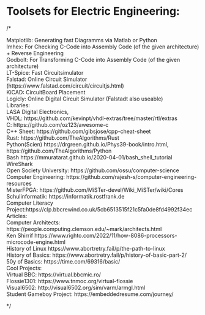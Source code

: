 # Toolsets for Electric Engineering:
/*
<div> Matplotlib: Generating fast Diagramms via Matlab or Python </div>
<div> Imhex:      For Checking C-Code into Assembly Code (of the given architecture) + Reverse Engineering</div>
<div> Godbolt:    For Transforming C-Code into Assembly Code (of the given architecture)</div>
<div> LT-Spice:   Fast Circuitsimulator</div>
<div> Falstad:    Online Circuit Simulator (https://www.falstad.com/circuit/circuitjs.html)</div>
<div> KiCAD:      CircuitBoard Placement</div>
<div> Logicly:    Online Digital Circuit Simulator (Falstadt also useable)</div>
<div> </div>
<div> </div>
<div> Libraries:</div>
<div> LASA Digital Electronics,</div>
<div> VHDL:       https://github.com/kevinpt/vhdl-extras/tree/master/rtl/extras</div>
<div> C:          https://github.com/oz123/awesome-c</div>
<div> C++ Sheet:  https://github.com/gibsjose/cpp-cheat-sheet        </div>
<div> Rust:       https://github.com/TheAlgorithms/Rust</div>
<div> Python(Scien) https://drgreen.github.io/Phys39-book/intro.html, </div>https://github.com/TheAlgorithms/Python
<div> Bash        https://mmuratarat.github.io/2020-04-01/bash_shell_tutorial</div>
<div> WireShark</div>
<div> </div>
<div> Open Society University:  https://github.com/ossu/computer-science</div>
<div> Computer Engineering:     https://github.com/rajesh-s/computer-engineering-resources</div>
<div> MisterFPGA:               https://github.com/MiSTer-devel/Wiki_MiSTer/wiki/Cores</div>
<div> Schulinformatik:          https://informatik.rostfrank.de</div>
<div> Computer Literacy Project:https://clp.bbcrewind.co.uk/5cb6513515f21c5fa0de8fd4992f34ec</div>
<div> </div>
<div> Articles:</div>
<div> Computer Architects:      https://people.computing.clemson.edu/~mark/architects.html</div>
<div> Ken Shirrif               https://www.righto.com/2022/11/how-8086-processors-microcode-engine.html</div>
<div> History of Linux          https://www.abortretry.fail/p/the-path-to-linux</div>
<div> History of Basics:        https://www.abortretry.fail/p/history-of-basic-part-2/</div>
<div> 50y of Basics:            https://time.com/69316/basic/</div>
<div> </div>
<div> Cool Projects:</div>
<div> Virtual BBC:              https://virtual.bbcmic.ro/</div>
<div> Flossie1301:              https://www.tnmoc.org/virtual-flossie</div>
<div> Visual6502:               http://visual6502.org/sim/varm/armgl.html</div>
<div> Student Gameboy Project:  https://embeddedresume.com/journey/</div>

*/
